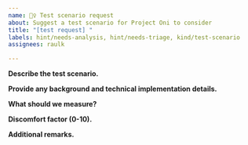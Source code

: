 ```yaml
---
name: 👯‍♀️ Test scenario request
about: Suggest a test scenario for Project Oni to consider
title: "[test request] "
labels: hint/needs-analysis, hint/needs-triage, kind/test-scenario
assignees: raulk

---
```


**Describe the test scenario.**

<!-- A clear and concise description of what the test scenario looks like, e.g. I'd like you to test that/if/how [...] -->

**Provide any background and technical implementation details.**

<!-- Provide any info and technical insight that would help us implement such scenario. Think about the setup, choreography between nodes, operations involved, etc. -->

**What should we measure?**

<!-- Indicate what we should be measuring for comparison/analytical purposes. -->

**Discomfort factor (0-10).**

<!-- How uncomfortable would you be if we launched mainnet without our Oni tests covering this system process / test scenario? --> 
<!-- Rubric in https://github.com/filecoin-project/oni/labels?q=discomfort. -->

**Additional remarks.**

<!-- Anything else that Project Oni should know. -->

